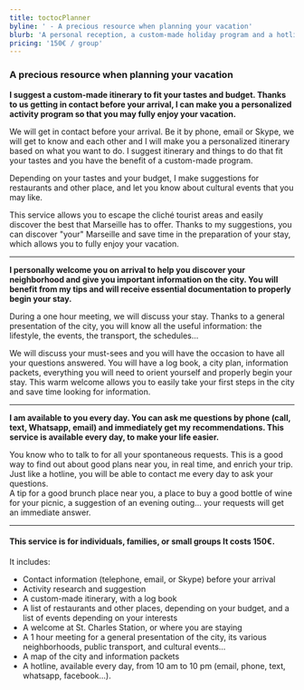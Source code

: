 ```yaml
---
title: toctocPlanner
byline: ' - A precious resource when planning your vacation'
blurb: 'A personal reception, a custom-made holiday program and a hotline for all your questions while you’re in town.'
pricing: '150€ / group'
---
```


### A precious resource when planning your vacation

**I suggest a custom-made itinerary to fit your tastes and budget. Thanks to us getting in contact before your arrival, I can make you a personalized activity program so that you may fully enjoy your vacation.**

We will get in contact before your arrival. Be it by phone, email or Skype, we will get to know and each other and I will make you a personalized itinerary based on what you want to do. I suggest itinerary and things to do that fit your tastes and you have the benefit of a custom-made program.  

Depending on your tastes and your budget, I make suggestions for restaurants and other place, and let you know about cultural events that you may like.  

This service allows you to escape the cliché tourist areas and easily discover the best that Marseille has to offer. Thanks to my suggestions, you can discover "your" Marseille and save time in the preparation of your stay, which allows you to fully enjoy your vacation.  

___

**I personally welcome you on arrival to help you discover your neighborhood and give you important information on the city. You will benefit from my tips and will receive essential documentation to properly begin your stay.**

During a one hour meeting, we will discuss your stay. Thanks to a general presentation of the city, you will know all the useful information: the lifestyle, the events, the transport, the schedules...  

We will discuss your must-sees and you will have the occasion to have all your questions answered.
You will have a log book, a city plan, information packets, everything you will need to orient yourself and properly begin your stay.
This warm welcome allows you to easily take your first steps in the city and save time looking for information.

___

**I am available to you every day. You can ask me questions by phone (call, text, Whatsapp, email) and immediately get my recommendations. This service is available every day, to make your life easier.**
 
You know who to talk to for all your spontaneous requests. This is a good way to find out about good plans near you, in real time, and enrich your trip.  
Just like a hotline, you will be able to contact me every day to ask your questions.  
A tip for a good brunch place near you, a place to buy a good bottle of wine for your picnic, a suggestion of an evening outing... your requests will get an immediate answer.

___

#### This service is for individuals, families, or small groups It costs 150€.  
 
It includes:  
 
* Contact information (telephone, email, or Skype) before your arrival
* Activity research and suggestion
* A custom-made itinerary, with a log book
* A list of restaurants and other places, depending on your budget, and a list of events depending on your interests
* A welcome at St. Charles Station, or where you are staying
* A 1 hour meeting for a general presentation of the city, its various neighborhoods, public transport, and cultural events...
* A map of the city and information packets
* A hotline, available every day, from 10 am to 10 pm (email, phone, text, whatsapp, facebook...).

